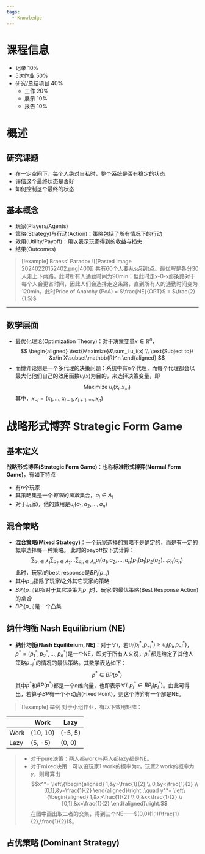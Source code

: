 ```yaml
---
tags:
  - Knowledge
---
```

# 课程信息
- 记录 10%
- 5次作业 50%
- 研究/总结项目 40%
	- 工作 20%
	- 展示 10%
	- 报告 10%
# 概述
## 研究课题
- 在一定空间下，每个人绝对自私时，整个系统是否有稳定的状态
- 评估这个最终状态是否好
- 如何控制这个最终的状态
## 基本概念
- 玩家(Players/Agents)
- 策略(Strategy)与行动(Action)：策略包括了所有情况下的行动
- 效用(Utility/Payoff)：用以表示玩家得到的收益与损失
- 结果(Outcomes)

> [!example] Braess’ Paradox
> ![[Pasted image 20240220152402.png|400]]
> 共有60个人要从s点到t点。最优解是各分30人走上下两路，此时所有人通勤时间为90min；但此时走x-0-x那条路对于每个人会更省时间，因此人们会选择走这条路，直到所有人的通勤时间变为120min。此时Price of Anarchy (PoA) = $\frac{NE}{OPT}$ = $\frac{2}{1.5}$

---
## 数学层面
- 最优化理论(Optimization Theory)：对于决策变量$x\in\mathbb{R}^n$，$$
	\begin{aligned}
		\text{Maximize}&\sum_i u_i(x) \\
		\text{Subject to}\ &x\in X\subset\mathbb{R}^n
	\end{aligned}
	$$
- 而博弈论则是一个多代理的决策问题：系统中有$n$个代理，而每个代理都会以最大化他们自己的效用函数$u_i(x)$为目的，来选择决策变量，即$$\text{Maximize}\ u_i(x_i,x_{-i})$$其中，$x_{-i}=(x_1,...,x_{i-1},x_{i+1},...,x_n)$
# 战略形式博弈 Strategic Form Game
## 基本定义
**战略形式博弈(Strategic Form Game)**：也称**标准形式博弈(Normal Form Game)**，有如下特点
- 有$n$个玩家
- 其策略集是一个*有限*的*离散*集合，$a_i\in A_i$
- 对于玩家$i$，他的效用是$u_i(a_1,a_2,...,a_n)$
## 混合策略
- **混合策略(Mixed Strategy)**：一个玩家选择的策略不是确定的，而是有一定的概率选择每一种策略。
此时的payoff按下式计算：
$$\sum_{a_1\in A_1}\sum_{a_2\in A_2}...\sum_{a_n\in A_n}u_i(a_1,a_2,...,a_n)p_1(a_1)p_2(a_2)...p_n(a_n)$$
此时，玩家$i$的best response是$BP_{i}(p_{-i})$
- 其中$p_{-i}$指除了玩家$i$之外其它玩家的策略
- $BP_i(p_{-i})$即指对于其它决策为$p_{-i}$时，玩家$i$的最优策略(Best Response Action)的*集合*
- $BP_i(p_{-i})$是一个凸集
## 纳什均衡 Nash Equilibrium (NE)
- **纳什均衡(Nash Equilibrium, NE)**：对于$\forall i$，若$u_i(p_i^*,p_{-i}^*) \geq u_i(p_i,p_{-i}^*)$，$p^*=(p_1^*,p_2^*,...,p_n^*)$是一个NE，即对于所有人来说，$p_i^*$都是给定了其他人策略$p_{-i}^*$的情况的最优策略。其数学表达如下：$$p^*\in BP(p^*)$$其中$p^*$和$BP(p^*)$都是一个$n$维向量，也即表示$\forall i,p_i^*\in BP_i(p_i^*)$。由此可得出，若算子$BP$有一个不动点(Fixed Point)，则这个博弈有一个解是NE。
> [!example] 举例
> 对于小组作业，有以下效用矩阵：
> 
|      | Work          | Lazy    |
| ---- | ------------- | ------- |
| Work | (10, 10)      | (-5, 5) |
| Lazy | (5, -5) | (0, 0) |
> - 对于pure决策：两人都work与两人都lazy都是NE。
> - 对于mixed决策：可以设玩家1 work的概率为$x$，玩家2 work的概率为$y$，则可算出$$x^*=
> 	\left\{\begin{aligned}
> 		1,&y>\frac{1}{2} \\
> 		0,&y<\frac{1}{2} \\
> 		[0,1],&y=\frac{1}{2}
> 	\end{aligned}\right.,\quad y^*=
> 	\left\{\begin{aligned}
> 		1,&x>\frac{1}{2} \\
> 		0,&x<\frac{1}{2} \\
> 		[0,1],&x=\frac{1}{2}
> 	\end{aligned}\right.$$
> 	在图中画出取二者的交集，得到三个NE——$(0,0)(1,1)(\frac{1}{2},\frac{1}{2})$。
## 占优策略 (Dominant Strategy)